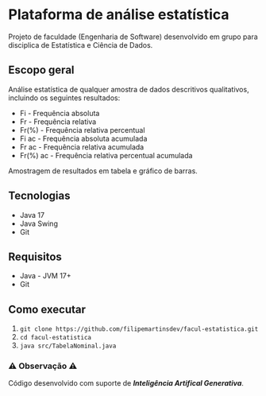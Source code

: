 # Plataforma de análise estatística

Projeto de faculdade (Engenharia de Software) desenvolvido em grupo para disciplica de Estatística e Ciência de Dados.

## Escopo geral
Análise estatística de qualquer amostra de dados descritivos qualitativos, incluindo os seguintes resultados:

- Fi - Frequência absoluta
- Fr - Frequência relativa
- Fr(%) - Frequência relativa percentual
- Fi ac - Frequência absoluta acumulada
- Fr ac - Frequência relativa acumulada
- Fr(%) ac - Frequência relativa percentual acumulada

Amostragem de resultados em tabela e gráfico de barras.

## Tecnologias
- Java 17
- Java Swing
- Git

## Requisitos
- Java - JVM 17+
- Git

## Como executar
1. `git clone https://github.com/filipemartinsdev/facul-estatistica.git`
2. `cd facul-estatistica`
3. `java src/TabelaNominal.java`

### ⚠️ Observação ⚠ 
Código desenvolvido com suporte de **_Inteligência Artifical Generativa_**.

